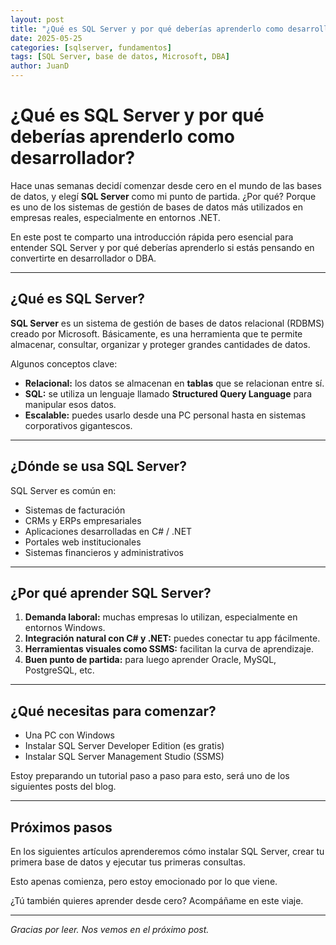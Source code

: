 ```yaml
---
layout: post
title: "¿Qué es SQL Server y por qué deberías aprenderlo como desarrollador?"
date: 2025-05-25
categories: [sqlserver, fundamentos]
tags: [SQL Server, base de datos, Microsoft, DBA]
author: JuanD
---
```


# ¿Qué es SQL Server y por qué deberías aprenderlo como desarrollador?

Hace unas semanas decidí comenzar desde cero en el mundo de las bases de datos, y elegí **SQL Server** como mi punto de partida. ¿Por qué? Porque es uno de los sistemas de gestión de bases de datos más utilizados en empresas reales, especialmente en entornos .NET.

En este post te comparto una introducción rápida pero esencial para entender SQL Server y por qué deberías aprenderlo si estás pensando en convertirte en desarrollador o DBA.

---

## ¿Qué es SQL Server?

**SQL Server** es un sistema de gestión de bases de datos relacional (RDBMS) creado por Microsoft. Básicamente, es una herramienta que te permite almacenar, consultar, organizar y proteger grandes cantidades de datos.

Algunos conceptos clave:

- **Relacional:** los datos se almacenan en **tablas** que se relacionan entre sí.
- **SQL:** se utiliza un lenguaje llamado **Structured Query Language** para manipular esos datos.
- **Escalable:** puedes usarlo desde una PC personal hasta en sistemas corporativos gigantescos.

---

## ¿Dónde se usa SQL Server?

SQL Server es común en:

- Sistemas de facturación
- CRMs y ERPs empresariales
- Aplicaciones desarrolladas en C# / .NET
- Portales web institucionales
- Sistemas financieros y administrativos

---

## ¿Por qué aprender SQL Server?

1. **Demanda laboral:** muchas empresas lo utilizan, especialmente en entornos Windows.
2. **Integración natural con C# y .NET:** puedes conectar tu app fácilmente.
3. **Herramientas visuales como SSMS:** facilitan la curva de aprendizaje.
4. **Buen punto de partida:** para luego aprender Oracle, MySQL, PostgreSQL, etc.

---

## ¿Qué necesitas para comenzar?

- Una PC con Windows
- Instalar SQL Server Developer Edition (es gratis)
- Instalar SQL Server Management Studio (SSMS)

Estoy preparando un tutorial paso a paso para esto, será uno de los siguientes posts del blog.

---

## Próximos pasos

En los siguientes artículos aprenderemos cómo instalar SQL Server, crear tu primera base de datos y ejecutar tus primeras consultas.

Esto apenas comienza, pero estoy emocionado por lo que viene.

¿Tú también quieres aprender desde cero? Acompáñame en este viaje.

---

_Gracias por leer. Nos vemos en el próximo post._
